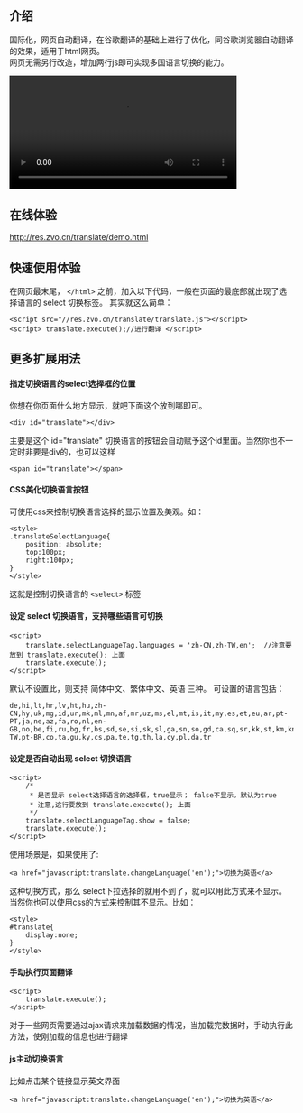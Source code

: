 
## 介绍
国际化，网页自动翻译，在谷歌翻译的基础上进行了优化，同谷歌浏览器自动翻译的效果，适用于html网页。  
网页无需另行改造，增加两行js即可实现多国语言切换的能力。  

<video controls="controls" src="//down.zvo.cn/video/translate_inspector_demo.mov?t=20220721" style="height:auto; max-width:80%" width="80%">&nbsp;</video>

## 在线体验
http://res.zvo.cn/translate/demo.html

## 快速使用体验
在网页最末尾， ````</html>```` 之前，加入以下代码，一般在页面的最底部就出现了选择语言的 select 切换标签。 其实就这么简单：

````
<script src="//res.zvo.cn/translate/translate.js"></script>
<script> translate.execute();//进行翻译 </script>
````

## 更多扩展用法

#### 指定切换语言的select选择框的位置
你想在你页面什么地方显示，就吧下面这个放到哪即可。
````
<div id="translate"></div>
````

主要是这个 id="translate" 切换语言的按钮会自动赋予这个id里面。当然你也不一定时非要是div的，也可以这样

````
<span id="translate"></span>
````

#### CSS美化切换语言按钮
可使用css来控制切换语言选择的显示位置及美观。如：

````
<style>
.translateSelectLanguage{
	position: absolute;
	top:100px;
	right:100px;
}
</style>
````
这就是控制切换语言的 ``<select>`` 标签

#### 设定 select 切换语言，支持哪些语言可切换

````
<script>
	translate.selectLanguageTag.languages = 'zh-CN,zh-TW,en';  //注意要放到 translate.execute(); 上面
	translate.execute();
</script>
````


默认不设置此，则支持 简体中文、繁体中文、英语 三种。
可设置的语言包括：

````
de,hi,lt,hr,lv,ht,hu,zh-CN,hy,uk,mg,id,ur,mk,ml,mn,af,mr,uz,ms,el,mt,is,it,my,es,et,eu,ar,pt-PT,ja,ne,az,fa,ro,nl,en-GB,no,be,fi,ru,bg,fr,bs,sd,se,si,sk,sl,ga,sn,so,gd,ca,sq,sr,kk,st,km,kn,sv,ko,sw,gl,zh-TW,pt-BR,co,ta,gu,ky,cs,pa,te,tg,th,la,cy,pl,da,tr
````

#### 设定是否自动出现 select 切换语言

````
<script>
	/*
	 * 是否显示 select选择语言的选择框，true显示； false不显示。默认为true
	 * 注意,这行要放到 translate.execute(); 上面
	 */
	translate.selectLanguageTag.show = false;
	translate.execute();
</script>
````

使用场景是，如果使用了:  

````
<a href="javascript:translate.changeLanguage('en');">切换为英语</a>
````

这种切换方式，那么 select下拉选择的就用不到了，就可以用此方式来不显示。  
当然你也可以使用css的方式来控制其不显示。比如：   

````
<style>
#translate{
	display:none;
}
</style>
````


#### 手动执行页面翻译


````
<script>
	translate.execute();
</script>
````
对于一些网页需要通过ajax请求来加载数据的情况，当加载完数据时，手动执行此方法，使刚加载的信息也进行翻译

#### js主动切换语言
比如点击某个链接显示英文界面

````
<a href="javascript:translate.changeLanguage('en');">切换为英语</a>
````